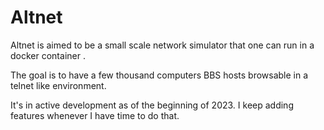 # Altnet 
Altnet is aimed to be a small scale network
simulator that one can run in a docker container .

The goal is to have a few thousand computers
BBS hosts browsable in a telnet like environment.

It's in active development as of the beginning of
2023. I keep adding features whenever I have 
time to do that.

